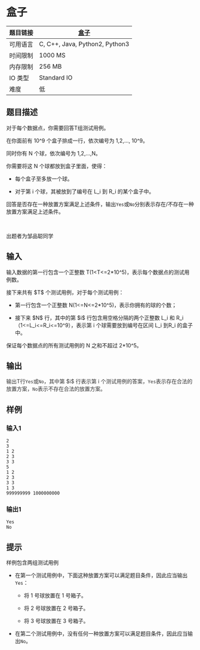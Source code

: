 # 盒子

| 题目链接 | [盒子](http://xmuoj.com/problem/FTCT-61) |
| --- | --- |
| 可用语言 | C, C++, Java, Python2, Python3 |
| 时间限制 | 1000 MS |
| 内存限制 | 256 MB |
| IO 类型 | Standard IO |
| 难度 | 低 |

## 题目描述

<p>对于每个数据点，你需要回答T组测试用例。</p><p>在你面前有 10^9 个盒子排成一行，依次编号为 1,2,..., 10^9。</p><p>同时你有 N 个球，依次编号为 1,2,...,N。</p><p>你需要将这 N 个球都放到盒子里面，使得：</p><ul><li><p>每个盒子至多放一个球。</p></li><li><p>对于第 i 个球，其被放到了编号在 L_i 到 R_i​ 的某个盒子中。</p></li></ul><p>回答是否存在一种放置方案满足上述条件，输出<code>Yes</code>或<code>No</code>分别表示存在/不存在一种放置方案满足上述条件。</p><p><br /></p><p>出题者为邹品聪同学<br /></p>

## 输入

<p>输入数据的第一行包含一个正整数 T(1&lt;T&lt;=2*10^5)，表示每个数据点的测试用例数。</p><p>接下来共有  $T$  个测试用例，对于每个测试用例：</p><ul><li><p>第一行包含一个正整数 N(1<span style="color: rgb(51, 51, 51);">&lt;=</span>N&lt;=2*10^5)，表示你拥有的球的个数；</p></li><li><p>接下来  $N$  行，其中的第  $i$  行包含用空格分隔的两个正整数 L_i 和 R_i（1<span style="color: rgb(51, 51, 51);">&lt;=</span>L_i<span style="color: rgb(51, 51, 51);">&lt;=</span>R_i<span style="color: rgb(51, 51, 51);">&lt;=</span>10^9），表示第 i 个球需要放到编号在区间 L_i 到R_i 的盒子中。</p></li></ul><p>保证每个数据点的所有测试用例的 N 之和不超过 2*10^5。</p>

## 输出

<p><span style="color: rgb(51, 51, 51);">输出T行</span><span style="color: rgb(51, 51, 51);"><code>Yes</code></span><span style="color: rgb(51, 51, 51);">或</span><span style="color: rgb(51, 51, 51);"><code>No</code></span><span style="color: rgb(51, 51, 51);">，其中第  $i$  行表示第 i 个测试用例的答案，</span><span style="color: rgb(51, 51, 51);"><code>Yes</code></span><span style="color: rgb(51, 51, 51);">表示存在合法的放置方案，</span><span style="color: rgb(51, 51, 51);"><code>No</code></span><span style="color: rgb(51, 51, 51);">表示不存在合法的放置方案。</span><br /></p>

## 样例

### 输入1

```
2
3
1 2
2 3
3 3
5
1 2
2 3
3 3
1 3
999999999 1000000000
```

### 输出1

```
Yes
No
```

## 提示

<p>样例包含两组测试用例</p><ul><li><p>在第一个测试用例中，下面这种放置方案可以满足题目条件，因此应当输出<code>Yes</code>：</p><ul><li><p>将 1 号球放置在 1 号箱子。</p></li><li><p>将 2 号球放置在 2 号箱子。</p></li><li><p>将 3 号球放置在 3 号箱子。</p></li></ul></li><li><p>在第二个测试用例中，没有任何一种放置方案可以满足题目条件，因此应当输出<code>No</code>。</p></li></ul>

